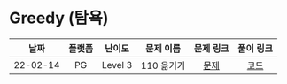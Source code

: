 # Greedy (탐욕)

|   날짜   | 플랫폼 |  난이도  |  문제 이름  |                   문제 링크                   |                                   풀이 링크                                   |
| :------: | :----: | :------: | :---------: | :-------------------------------------------: | :---------------------------------------------------------------------------: |
| 22-02-14 |   PG   | Level 3  | 110 옮기기 | [문제](https://programmers.co.kr/learn/courses/30/lessons/77886) | [코드](https://github.com/LeeMir/Algorithm/blob/main/GraphTraversal/PG-77886.js)  |
